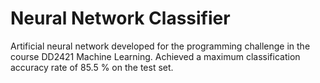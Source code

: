 # Neural Network Classifier

Artificial neural network developed for the programming challenge in the course DD2421 Machine Learning. Achieved a maximum classification accuracy rate of 85.5 % on the test set.
